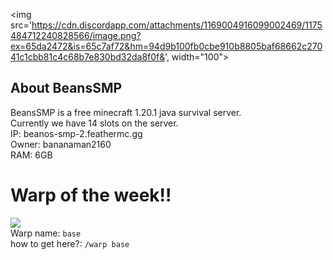 <img src='https://cdn.discordapp.com/attachments/1169004916099002469/1175484712240828566/image.png?ex=65da2472&is=65c7af72&hm=94d9b100fb0cbe910b8805baf68662c27041c1cbb81c4c68b7e830bd32da8f0f&', width="100"><br>
## About BeansSMP
BeansSMP is a free minecraft 1.20.1 java survival server.<br>
Currently we have 14 slots on the server.<br>
IP: beanos-smp-2.feathermc.gg<br>
Owner: bananaman2160<br>
RAM: 6GB<br>

# Warp of the week!!
<img src='https://cdn.discordapp.com/attachments/1169004916099002469/1175485548694089858/image.png?ex=65da253a&is=65c7b03a&hm=4f89a487bec1b22ab0c10500aae58e5b69e009c7a495c211597ce5d7adccd97c&'><br>
Warp name: `base`<br>
how to get here?: `/warp base`
